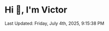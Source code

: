 <h1>Hi 👋, I'm Victor </h1>

<!--RECENT_ACTIVITY:start-->
<!--RECENT_ACTIVITY:end-->

<!--RECENT_ACTIVITY:last_update-->
Last Updated: Friday, July 4th, 2025, 9:15:38 PM
<!--RECENT_ACTIVITY:last_update_end-->
